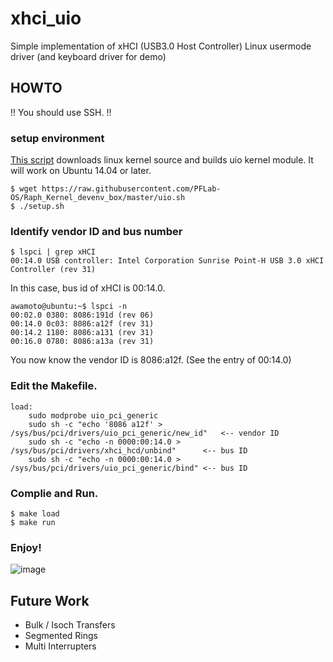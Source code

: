 # xhci_uio
Simple implementation of xHCI (USB3.0 Host Controller) Linux usermode driver
(and keyboard driver for demo)

## HOWTO
!! You should use SSH. !!

### setup environment
[This script](https://github.com/PFLab-OS/Raph_Kernel_devenv_box/blob/master/uio.sh) downloads linux kernel source and builds uio kernel module.
It will work on Ubuntu 14.04 or later.

```
$ wget https://raw.githubusercontent.com/PFLab-OS/Raph_Kernel_devenv_box/master/uio.sh
$ ./setup.sh
```

### Identify vendor ID and bus number

```
$ lspci | grep xHCI
00:14.0 USB controller: Intel Corporation Sunrise Point-H USB 3.0 xHCI Controller (rev 31)
```

In this case, bus id of xHCI is 00:14.0.

```
awamoto@ubuntu:~$ lspci -n
00:02.0 0380: 8086:191d (rev 06)
00:14.0 0c03: 8086:a12f (rev 31)
00:14.2 1180: 8086:a131 (rev 31)
00:16.0 0780: 8086:a13a (rev 31)
```
You now know the vendor ID is 8086:a12f. (See the entry of 00:14.0)

### Edit the Makefile.

```
load:
	sudo modprobe uio_pci_generic
	sudo sh -c "echo '8086 a12f' > /sys/bus/pci/drivers/uio_pci_generic/new_id"   <-- vendor ID
	sudo sh -c "echo -n 0000:00:14.0 > /sys/bus/pci/drivers/xhci_hcd/unbind"      <-- bus ID
	sudo sh -c "echo -n 0000:00:14.0 > /sys/bus/pci/drivers/uio_pci_generic/bind" <-- bus ID
```

### Complie and Run.

```
$ make load
$ make run
```

### Enjoy!
![image](https://user-images.githubusercontent.com/536883/32934708-11c048bc-cbb0-11e7-95a5-bca9ee4dba05.png)

## Future Work
* Bulk / Isoch Transfers
* Segmented Rings
* Multi Interrupters
